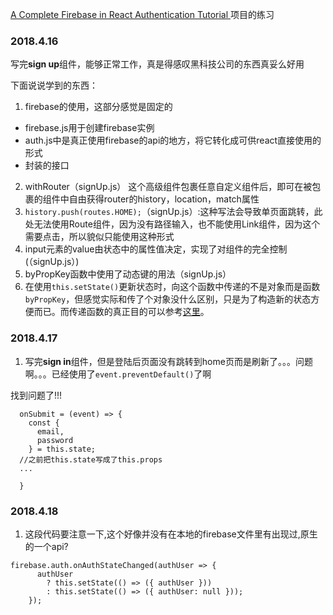 [A Complete Firebase in React Authentication Tutorial ](https://www.robinwieruch.de/complete-firebase-authentication-react-tutorial/)项目的练习

### 2018.4.16

写完**sign up**组件，能够正常工作，真是得感叹黑科技公司的东西真妥么好用

下面说说学到的东西：

1. firebase的使用，这部分感觉是固定的
  - firebase.js用于创建firebase实例
  - auth.js中是真正使用firebase的api的地方，将它转化成可供react直接使用的形式
  - 封装的接口
2. withRouter（signUp.js）
  这个高级组件包裹任意自定义组件后，即可在被包裹的组件中自由获得router的history，location，match属性
3. `history.push(routes.HOME);`（signUp.js）:这种写法会导致单页面跳转，此处无法使用Route组件，因为没有路径输入，也不能使用Link组件，因为这个需要点击，所以貌似只能使用这种形式
4. input元素的value由状态中的属性值决定，实现了对组件的完全控制(（signUp.js）)
5. byPropKey函数中使用了动态键的用法（signUp.js）
6. 在使用`this.setState()`更新状态时，向这个函数中传递的不是对象而是函数`byPropKey`，但感觉实际和传了个对象没什么区别，只是为了构造新的状态方便而已。而传递函数的真正目的可以参考[这里](https://juejin.im/entry/5873b04f61ff4b006d4d45f7)。

### 2018.4.17

1. 写完**sign in**组件，但是登陆后页面没有跳转到home页而是刷新了。。。问题啊。。。已经使用了`event.preventDefault()`了啊

找到问题了!!!
```
  onSubmit = (event) => {
    const {
      email,
      password
    } = this.state;
  //之前把this.state写成了this.props
  ...

  }
```

### 2018.4.18

1. 这段代码要注意一下,这个好像并没有在本地的firebase文件里有出现过,原生的一个api?
  ```
  firebase.auth.onAuthStateChanged(authUser => {
        authUser
          ? this.setState(() => ({ authUser }))
          : this.setState(() => ({ authUser: null }));
      });
  ```